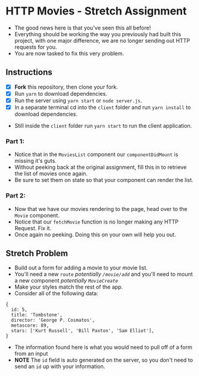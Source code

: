 # HTTP Movies - Stretch Assignment

* The good news here is that you've seen this all before!
* Everything should be working the way you previously had built this project, with one major difference, we are no longer sending out HTTP requests for you.
* You are now tasked to fix this very problem.

## Instructions

* [x] **Fork** this repository, then clone your fork.
* [x] Run `yarn` to download dependencies.
* [x] Run the server using `yarn start` or `node server.js`.
* [x] In a separate terminal cd into the `client` folder and run `yarn install` to download dependencies.
* Still inside the `client` folder run `yarn start` to run the client application.

### Part 1:

* Notice that in the `MoviesList` component our `componentDidMount` is missing it's guts.
* Without peeking back at the original assignment, fill this in to retrieve the list of movies once again.
* Be sure to set them on state so that your component can render the list.

### Part 2:

* Now that we have our movies rendering to the page, head over to the `Movie` component.
* Notice that our `fetchMovie` function is no longer making any HTTP Request. Fix it.
* Once again no peeking. Doing this on your own will help you out.

## Stretch Problem

* Build out a form for adding a movie to your movie list.
* You'll need a new `route` _potentially `/movie/add`_ and you'll need to mount a new component _potentially `MovieCreate`_
* Make your styles match the rest of the app.
* Consider all of the following data:

```
{
  id: 5,
  title: 'Tombstone',
  director: 'George P. Cosmatos',
  metascore: 89,
  stars: ['Kurt Russell', 'Bill Paxton', 'Sam Elliot'],
}
```

* The information found here is what you would need to pull off of a form from an input
* **NOTE** The `id` field is auto generated on the server, so you don't need to send an `id` up with your information.
